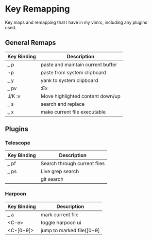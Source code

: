 # Key Remapping
Key maps and remapping that I have in my vimrc, including any plugins used.

## General Remaps
| Key Binding | Description |
| ----------- | ----------- |
| _ p         | paste and maintain current buffer |
| +p          | paste from system clipboard |
| _ y         | yank to system clipboard |
| _ pv        | :Ex |
| J/K :v      | Move highlighted content down/up |
| _ s         | search and replace |
| _ x         | make current file executable |

## Plugins
### Telescope
| Key Binding | Description |
| ----------- | ----------- |
| _ pf        | Search through current files |
| _ ps        | Live grep search |
| <C-p>       | git search |

### Harpoon
| Key Binding | Description |
| ----------- | ----------- |
| _ a         | mark current file |
| <C-e\>      | toggle harpoon ui |
| <C-\[0-9\]\> | jump to marked file(\[0-9\] |
